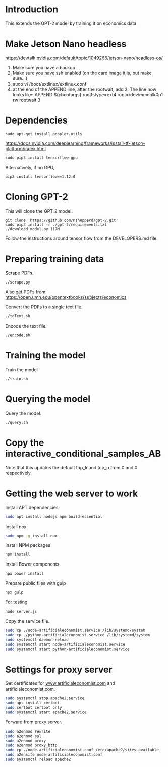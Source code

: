 # Introduction
This extends the GPT-2 model by training it on economics data.

# Make Jetson Nano headless
https://devtalk.nvidia.com/default/topic/1049266/jetson-nano/headless-os/
1. Make sure you have a backup
2. Make sure you have ssh enabled (on the card image it is, but make sure...)
3. sudo vi /boot/extlinux/extlinux.conf
4. at the end of the APPEND line, after the rootwait, add 3. The line now looks like:
APPEND ${cbootargs} rootfstype=ext4 root=/dev/mmcblk0p1 rw rootwait 3

# Dependencies
```
sudo apt-get install poppler-utils
```


https://docs.nvidia.com/deeplearning/frameworks/install-tf-jetson-platform/index.html
```
sudo pip3 install tensorflow-gpu
```
Alternatively, if no GPU,
```bash
pip3 install tensorflow==1.12.0
```

# Cloning GPT-2
This will clone the GPT-2 model.


```
git clone 'https://github.com/nshepperd/gpt-2.git'
sudo pip3 install -r ./gpt-2/requirements.txt
./download_model.py 117M
```


Follow the instructions around tensor flow from the DEVELOPERS.md file.

# Preparing training data
Scrape PDFs.
```bash
./scrape.py
```
Also get PDFs from:
https://open.umn.edu/opentextbooks/subjects/economics

Convert the PDFs to a single text file.
```bash
./toText.sh
```

Encode the text file.
```bash
./encode.sh
```

# Training the model
Train the model
```bash
./train.sh
```

# Querying the model
Query the model.
```bash
./query.sh
```

# Copy the interactive_conditional_samples_AB
 Note that this updates the default top_k and top_p from 0 and 0 respectively.

# Getting the web server to work
Install APT dependencies:
```bash
sudo apt install nodejs npm build-essential
```

Install npx
```bash
sudo npm -g install npx
```

Install NPM packages
```bash
npm install
```

Install Bower components
```bash
npx bower install
```

Prepare public files with gulp
```bash
npx gulp
```

For testing
```bash
node server.js
```

Copy the service file.
```bash
sudo cp ./node-artificialeconomist.service /lib/systemd/system
sudo cp ./python-artificialeconomist.service /lib/systemd/system
sudo systemctl daemon-reload
sudo systemctl start node-artificialeconomist.service
sudo systemctl start python-artificialeconomist.service
```

# Settings for proxy server

Get certificates for www.artificialeconomist.com and artificialeconomist.com.
```bash
sudo systemctl stop apache2.service
sudo apt install certbot
sudo certbot certbot only
sudo systemctl start apache2.service
```

Forward from proxy server.
```bash
sudo a2enmod rewrite
sudo a2enmod ssl
sudo a2enmod proxy
sudo a2enmod proxy_http
sudo cp ./node-artificialeconomist.conf /etc/apache2/sites-available
sudo a2ensite node-artificialeconomist.conf
sudo systemctl reload apache2
```


